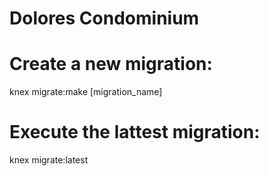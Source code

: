 # Dolores Condominium

# Create a new migration:
knex migrate:make [migration_name]

# Execute the lattest migration:
knex migrate:latest